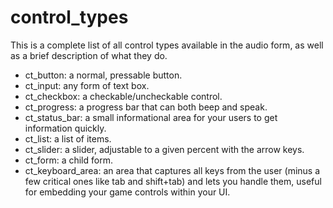 # control_types
This is a complete list of all control types available in the audio form, as well as a brief description of what they do.

* ct_button: a normal, pressable button.
* ct_input: any form of text box.
* ct_checkbox: a checkable/uncheckable control.
* ct_progress: a progress bar that can both beep and speak.
* ct_status_bar: a small informational area for your users to get information quickly.
* ct_list: a list of items.
* ct_slider: a slider, adjustable to a given percent with the arrow keys.
* ct_form: a child form.
* ct_keyboard_area: an area that captures all keys from the user (minus a few critical ones like tab and shift+tab) and lets you handle them, useful for embedding your game controls within your UI.
